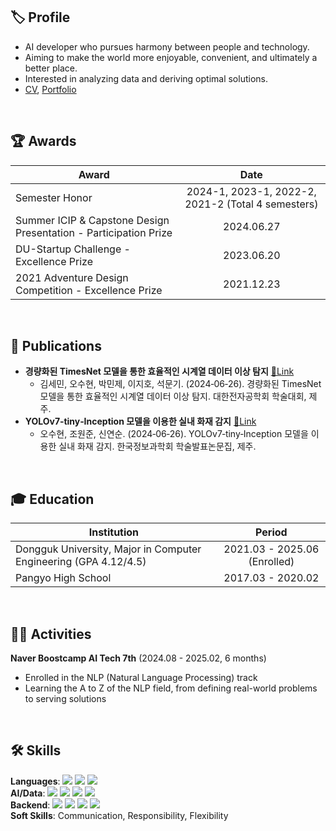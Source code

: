 ## 🏷️ Profile

- AI developer who pursues harmony between people and technology.
- Aiming to make the world more enjoyable, convenient, and ultimately a better place.
- Interested in analyzing data and deriving optimal solutions.
- [CV](https://drive.google.com/file/d/11-OhlwJY9PewAvW-qi0P1l8SM8zvtsKi/view?usp=sharing), [Portfolio](https://www.figma.com/deck/qw1p6ZUBtu2er92kzVx2NT/%EC%98%A4%EC%88%98%ED%98%84_Portfolio?node-id=1-42&t=xeH09hFVZkx72JOi-1)

<br>

## 🏆 Awards

| Award | Date |
| --- | :---: |
| Semester Honor | 2024-1, 2023-1, 2022-2, 2021-2 (Total 4 semesters) |
| Summer ICIP & Capstone Design Presentation - Participation Prize | 2024.06.27 |
| DU-Startup Challenge - Excellence Prize | 2023.06.20 |
| 2021 Adventure Design Competition - Excellence Prize | 2021.12.23 |

<br>

## 📝 Publications

- **경량화된 TimesNet 모델을 통한 효율적인 시계열 데이터 이상 탐지** [🔗Link](https://drive.google.com/file/d/1NGRBphErrZo1d0yY_56uqlVSPey1Isu1/view?usp=sharing)
  - 김세민, 오수현, 박민제, 이지호, 석문기. (2024‐06‐26). 경량화된 TimesNet 모델을 통한 효율적인 시계열 데이터 이상 탐지. 대한전자공학회 학술대회, 제주.
- **YOLOv7‐tiny‐Inception 모델을 이용한 실내 화재 감지** [🔗Link]([https://drive.google.com/file/d/1NGRBphErrZo1d0yY_56uqlVSPey1Isu1/view?usp=sharing](https://drive.google.com/file/d/1BHM192cy6AExXA1leQqYPym5FgBvG6J0/view?usp=sharing))
  - 오수현, 조원준, 신연순. (2024‐06‐26). YOLOv7‐tiny‐Inception 모델을 이용한 실내 화재 감지. 한국정보과학회 학술발표논문집, 제주.

<br>

## 🎓 Education

| Institution | Period |
| --- | :---: |
| Dongguk University, Major in Computer Engineering (GPA 4.12/4.5) | 2021.03 - 2025.06 (Enrolled) |
| Pangyo High School | 2017.03 - 2020.02 |

<br>

## 👩‍💻 Activities

**Naver Boostcamp AI Tech 7th** (2024.08 - 2025.02, 6 months)  
- Enrolled in the NLP (Natural Language Processing) track  
- Learning the A to Z of the NLP field, from defining real-world problems to serving solutions  

<br>

## 🛠️ Skills

**Languages**: 
<img src="https://img.shields.io/badge/python-3776AB?style=for-the-badge&logo=python&logoColor=white"> 
<img src="https://img.shields.io/badge/c++-00599C?style=for-the-badge&logo=c%2B%2B&logoColor=white"> 
<img src="https://img.shields.io/badge/java-007396?style=for-the-badge&logo=java&logoColor=white">  
**AI/Data**: 
<img src="https://img.shields.io/badge/Hugging Face-FFD21E?style=for-the-badge&logo=Hugging Face&logoColor=white"> 
<img src="https://img.shields.io/badge/PyTorch-EE4C2C?style=for-the-badge&logo=PyTorch&logoColor=white"> 
<img src="https://img.shields.io/badge/pandas-150458?style=for-the-badge&logo=pandas&logoColor=white"> 
<img src="https://img.shields.io/badge/NumPy-013243?style=for-the-badge&logo=NumPy&logoColor=white">  
**Backend**: 
<img src="https://img.shields.io/badge/Django-092E20?style=for-the-badge&logo=Django&logoColor=white"> 
<img src="https://img.shields.io/badge/Spring Boot-6DB33F?style=for-the-badge&logo=Spring Boot&logoColor=white"> 
<img src="https://img.shields.io/badge/MySQL-4479A1?style=for-the-badge&logo=MySQL&logoColor=white"> 
<img src="https://img.shields.io/badge/PostgreSQL-4169E1?style=for-the-badge&logo=PostgreSQL&logoColor=white">  
**Soft Skills**: Communication, Responsibility, Flexibility
